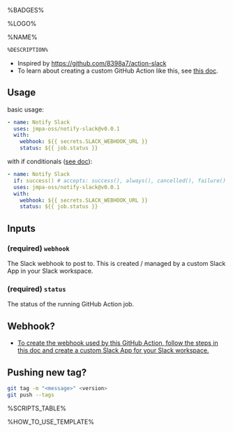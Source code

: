 <!-- markdownlint-disable MD041 MD010 MD034 -->
%BADGES%

%LOGO%

%NAME%

```diff
%DESCRIPTION%
```

* Inspired by https://github.com/8398a7/action-slack
* To learn about creating a custom GitHub Action like this, see [this doc](https://docs.github.com/en/free-pro-team@latest/actions/creating-actions/creating-a-docker-container-action).

## Usage

basic usage:
```yaml
- name: Notify Slack
  uses: jmpa-oss/notify-slack@v0.0.1
  with:
    webhook: ${{ secrets.SLACK_WEBHOOK_URL }}
    status: ${{ job.status }}
```

with if conditionals ([see doc](https://docs.github.com/en/free-pro-team@latest/actions/reference/context-and-expression-syntax-for-github-actions#job-status-check-functions)):
```yaml
- name: Notify Slack
  if: success() # accepts: success(), always(), cancelled(), failure()
  uses: jmpa-oss/notify-slack@v0.0.1
  with:
    webhook: ${{ secrets.SLACK_WEBHOOK_URL }}
    status: ${{ job.status }}
```

## Inputs

### (required) `webhook`

The Slack webhook to post to. This is created / managed
by a custom Slack App in your Slack workspace.

### (required) `status`

The status of the running GitHub Action job.

## Webhook?

* [To create the webhook used by this GitHub Action, follow the steps in this doc and create a custom Slack App for your Slack workspace.](https://api.slack.com/messaging/webhooks)

## Pushing new tag?

```bash
git tag -m "<message>" <version>
git push --tags
```

%SCRIPTS_TABLE%

%HOW_TO_USE_TEMPLATE%
